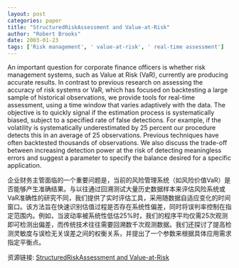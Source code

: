 ```yaml
---
layout: post
categories: paper
title: "StructuredRiskAssessment and Value-at-Risk"
author: "Robert Brooks"
date: 2003-01-23
tags: ['Risk management', ' value-at-risk', ' real-time assessment']
---
```


An important question for corporate finance officers is whether risk management systems, such as Value at Risk (VaR), currently are producing accurate results.  In contrast to previous research on assessing the accuracy of risk systems or VaR, which has focused on backtesting a large sample of  historical observations, we provide tools for real-time assessment, using a time window that varies adaptively with the data.  The objective is to quickly signal if the estimation process is systematically biased, subject to a specified rate of false detections.  For example, if the volatility is systematically underestimated by 25 percent our procedure detects this in an average of 25 observations.  Previous techniques have often backtested thousands of observations. We also discuss the trade-off between increasing detection power at the risk of detecting meaningless errors and suggest a parameter to specify the balance desired for a specific application.

企业财务主管面临的一个重要问题是，当前的风险管理系统（如风险价值VaR）是否能够产生准确结果。与以往通过回溯测试大量历史数据样本来评估风险系统或VaR准确性的研究不同，我们提供了实时评估工具，采用随数据自适应变化的时间窗口。该方法旨在快速识别估值过程是否存在系统性偏差，同时将误判率控制在指定范围内。例如，当波动率被系统性低估25%时，我们的程序平均仅需25次观测即可检测出偏差，而传统技术往往需要回溯数千次观测数据。我们还探讨了提高检测灵敏度与误检无关误差之间的权衡关系，并提出了一个参数来根据具体应用需求指定平衡点。

资源链接: [StructuredRiskAssessment and Value-at-Risk](https://papers.ssrn.com/sol3/papers.cfm?abstract_id=332403)
